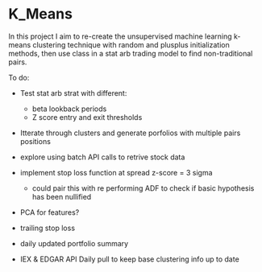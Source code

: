 # K_Means

In this project I aim to re-create the unsupervised machine learning k-means clustering technique with random and plusplus initialization methods, then use class in a stat arb trading model to find non-traditional pairs.

To do:
- Test stat arb strat with different:
  - beta lookback periods
  - Z score entry and exit thresholds
- Itterate through clusters and generate porfolios with multiple pairs positions
- explore using batch API calls to retrive stock data

- implement stop loss function at spread z-score = 3 sigma
  - could pair this with re performing ADF to check if basic hypothesis has been nullified 
  
- PCA for features?
- trailing stop loss
- daily updated portfolio summary
- IEX & EDGAR API Daily pull to keep base clustering info up to date 
   
